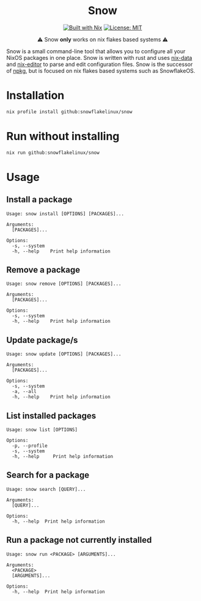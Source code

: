 <div align="center">

Snow
===
[![Built with Nix][builtwithnix badge]][builtwithnix]
[![License: MIT][MIT badge]][MIT]

:warning: Snow **only** works on nix flakes based systems :warning:

</div>

Snow is a small command-line tool that allows you to configure all your NixOS packages in one place. Snow is written with rust and uses [nix-data](https://github.com/snowflakelinux/nix-data) and [nix-editor](https://github.com/vlinkz/nix-editor) to parse and edit configuration files. Snow is the successor of [npkg](https://github.com/vlinkz/npkg), but is focused on nix flakes based systems such as SnowflakeOS.


# Installation
```bash
nix profile install github:snowflakelinux/snow
```

# Run without installing
```bash
nix run github:snowflakelinux/snow
```

# Usage

## Install a package
```
Usage: snow install [OPTIONS] [PACKAGES]...

Arguments:
  [PACKAGES]...  

Options:
  -s, --system  
  -h, --help    Print help information
```

## Remove a package
```
Usage: snow remove [OPTIONS] [PACKAGES]...

Arguments:
  [PACKAGES]...  

Options:
  -s, --system  
  -h, --help    Print help information
```

## Update package/s
```
Usage: snow update [OPTIONS] [PACKAGES]...

Arguments:
  [PACKAGES]...  

Options:
  -s, --system  
  -a, --all     
  -h, --help    Print help information
```

## List installed packages
```
Usage: snow list [OPTIONS]

Options:
  -p, --profile  
  -s, --system   
  -h, --help     Print help information
```

## Search for a package
```
Usage: snow search [QUERY]...

Arguments:
  [QUERY]...  

Options:
  -h, --help  Print help information
```

## Run a package not currently installed
```
Usage: snow run <PACKAGE> [ARGUMENTS]...

Arguments:
  <PACKAGE>       
  [ARGUMENTS]...  

Options:
  -h, --help  Print help information
```

[builtwithnix badge]: https://img.shields.io/badge/Built%20With-Nix-41439A?style=for-the-badge&logo=nixos&logoColor=white
[builtwithnix]: https://builtwithnix.org/
[MIT badge]: https://img.shields.io/badge/License-MIT-blue.svg?style=for-the-badge
[MIT]: https://opensource.org/licenses/MIT
